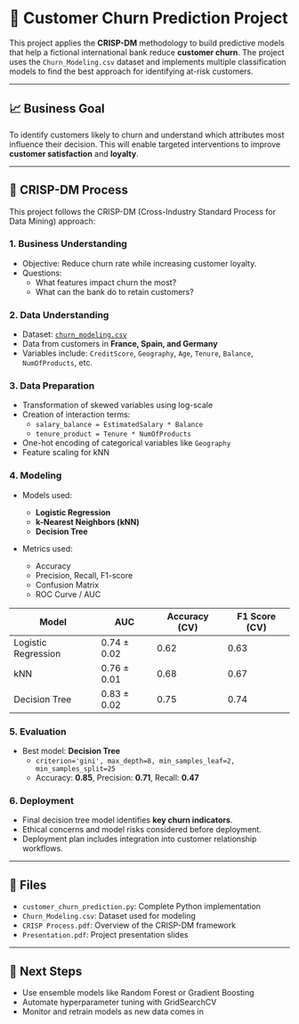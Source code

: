 
# 🏦 Customer Churn Prediction Project

This project applies the **CRISP-DM** methodology to build predictive models that help a fictional international bank reduce **customer churn**. The project uses the `Churn_Modeling.csv` dataset and implements multiple classification models to find the best approach for identifying at-risk customers.

---

## 📈 Business Goal

To identify customers likely to churn and understand which attributes most influence their decision. This will enable targeted interventions to improve **customer satisfaction** and **loyalty**.

---

## 🔄 CRISP-DM Process

This project follows the CRISP-DM (Cross-Industry Standard Process for Data Mining) approach:

### 1. Business Understanding
- Objective: Reduce churn rate while increasing customer loyalty.
- Questions:
  - What features impact churn the most?
  - What can the bank do to retain customers?

### 2. Data Understanding
- Dataset: [`churn_modeling.csv`](./churn_modeling.csv)
- Data from customers in **France, Spain, and Germany**
- Variables include: `CreditScore`, `Geography`, `Age`, `Tenure`, `Balance`, `NumOfProducts`, etc.

### 3. Data Preparation
- Transformation of skewed variables using log-scale
- Creation of interaction terms:
  - `salary_balance = EstimatedSalary * Balance`
  - `tenure_product = Tenure * NumOfProducts`
- One-hot encoding of categorical variables like `Geography`
- Feature scaling for kNN

### 4. Modeling
- Models used:
  - **Logistic Regression**
  - **k-Nearest Neighbors (kNN)**
  - **Decision Tree**

- Metrics used:
  - Accuracy
  - Precision, Recall, F1-score
  - Confusion Matrix
  - ROC Curve / AUC

| Model              | AUC    | Accuracy (CV) | F1 Score (CV) |
|-------------------|--------|---------------|---------------|
| Logistic Regression | 0.74 ± 0.02 | 0.62        | 0.63          |
| kNN                | 0.76 ± 0.01 | 0.68        | 0.67          |
| Decision Tree      | 0.83 ± 0.02 | 0.75        | 0.74          |

### 5. Evaluation
- Best model: **Decision Tree**
  - `criterion='gini', max_depth=8, min_samples_leaf=2, min_samples_split=25`
  - Accuracy: **0.85**, Precision: **0.71**, Recall: **0.47**

### 6. Deployment
- Final decision tree model identifies **key churn indicators**.
- Ethical concerns and model risks considered before deployment.
- Deployment plan includes integration into customer relationship workflows.

---

## 🧾 Files

- `customer_churn_prediction.py`: Complete Python implementation
- `Churn_Modeling.csv`: Dataset used for modeling
- `CRISP Process.pdf`: Overview of the CRISP-DM framework
- `Presentation.pdf`: Project presentation slides

---

## 📌 Next Steps

- Use ensemble models like Random Forest or Gradient Boosting
- Automate hyperparameter tuning with GridSearchCV
- Monitor and retrain models as new data comes in
